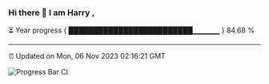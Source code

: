 ### Hi there 👋 I am Harry , 

⏳ Year progress { █████████████████████████▁▁▁▁▁ } 84.68 %

---

⏰ Updated on Mon, 06 Nov 2023 02:16:21 GMT

![Progress Bar CI](https://github.com/duykhang68/duykhang68/workflows/Progress%20Bar%20CI/badge.svg)
